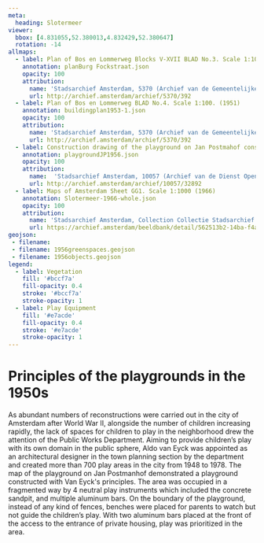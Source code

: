 ```yaml
---
meta:
  heading: Slotermeer
viewer:
  bbox: [4.831055,52.380013,4.832429,52.380647]
  rotation: -14
allmaps:
  - label: Plan of Bos en Lommerweg Blocks V-XVII BLAD No.3. Scale 1:100. (1951)
    annotation: planBurg Fockstraat.json
    opacity: 100
    attribution:
      name: 'Stadsarchief Amsterdam, 5370 (Archief van de Gemeentelijke Dienst Grondbedrijf), folder 392'
      url: http://archief.amsterdam/archief/5370/392
  - label: Plan of Bos en Lommerweg BLAD No.4. Scale 1:100. (1951)
    annotation: buildingplan1953-1.json
    opacity: 100
    attribution:
      name: 'Stadsarchief Amsterdam, 5370 (Archief van de Gemeentelijke Dienst Grondbedrijf), folder 392'
      url: http://archief.amsterdam/archief/5370/392
  - label: Construction drawing of the playground on Jan Postmahof construction. Scale 1:100. (1956)
    annotation: playgroundJP1956.json
    opacity: 100
    attribution:
      name:  'Stadsarchief Amsterdam, 10057 (Archief van de Dienst Openbare Werken; Centraal Tekeningen Archief), folder 32892'
      url: http://archief.amsterdam/archief/10057/32892
  - label: Maps of Amsterdam Sheet GG1. Scale 1:1000 (1966) 
    annotation: Slotermeer-1966-whole.json
    opacity: 100
    attribution:
      name: 'Stadsarchief Amsterdam, Collection Collectie Stadsarchief Amsterdam; Kaart van Amsterdam, Image file DUIZ01796000001'
      url: https://archief.amsterdam/beeldbank/detail/562513b2-14ba-f4aa-e918-cd9dea03e71c
geojson:
 - filename: 
 - filename: 1956greenspaces.geojson
 - filename: 1956objects.geojson
legend:
  - label: Vegetation
    fill: '#bccf7a'
    fill-opacity: 0.4
    stroke: '#bccf7a'
    stroke-opacity: 1
  - label: Play Equipment
    fill: '#e7acde'
    fill-opacity: 0.4
    stroke: '#e7acde'
    stroke-opacity: 1
---
```

# Principles of the playgrounds in the 1950s 
As abundant numbers of reconstructions were carried out in the city of Amsterdam after World War II, alongside the number of children increasing rapidly, the lack of spaces for children to play in the neighborhood drew the attention of the Public Works Department. Aiming to provide children’s play with its own domain in the public sphere, Aldo van Eyck was appointed as an architectural designer in the town planning section by the department and created more than 700 play areas in the city from 1948 to 1978. The map of the playground on Jan Postmanhof demonstrated a playground constructed with Van Eyck's principles. The area was occupied in a fragmented way by 4 neutral play instruments which included the concrete sandpit, and multiple aluminum bars. On the boundary of the playground, instead of any kind of fences, benches were placed for parents to watch but not guide the children’s play. With two aluminum bars placed at the front of the access to the entrance of private housing, play was prioritized in the area.